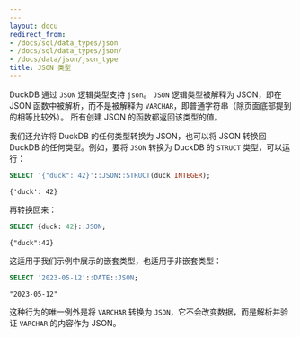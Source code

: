```yaml
---
---
layout: docu
redirect_from:
- /docs/sql/data_types/json
- /docs/sql/data_types/json/
- /docs/data/json/json_type
title: JSON 类型
---
```


DuckDB 通过 `JSON` 逻辑类型支持 `json`。
`JSON` 逻辑类型被解释为 JSON，即在 JSON 函数中被解析，而不是被解释为 `VARCHAR`，即普通字符串（除页面底部提到的相等比较外）。
所有创建 JSON 的函数都返回该类型的值。

我们还允许将 DuckDB 的任何类型转换为 JSON，也可以将 JSON 转换回 DuckDB 的任何类型。例如，要将 `JSON` 转换为 DuckDB 的 `STRUCT` 类型，可以运行：

```sql
SELECT '{"duck": 42}'::JSON::STRUCT(duck INTEGER);
```

```text
{'duck': 42}
```

再转换回来：

```sql
SELECT {duck: 42}::JSON;
```

```text
{"duck":42}
```

这适用于我们示例中展示的嵌套类型，也适用于非嵌套类型：

```sql
SELECT '2023-05-12'::DATE::JSON;
```

```text
"2023-05-12"
```

这种行为的唯一例外是将 `VARCHAR` 转换为 `JSON`，它不会改变数据，而是解析并验证 `VARCHAR` 的内容作为 JSON。